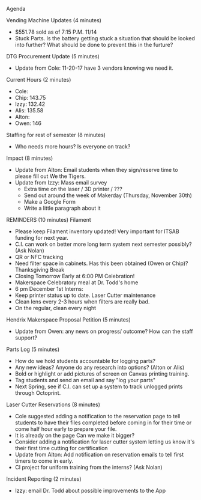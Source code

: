 Agenda

Vending Machine Updates (4 minutes)
  - $551.78 sold as of 7:15 P.M. 11/14
  - Stuck Parts. Is the battery getting stuck a situation that should be looked into further? What should be done to prevent this in the furture? 


DTG Procurement Update (5 minutes)
  - Update from Cole: 11-20-17 have 3 vendors knowing we need it. 
  
  
Current Hours (2 minutes)
  - Cole:
  - Chip:   143.75 
  - Izzy:   132.42
  - Alis:   135.58
  - Alton:  
  - Owen:   146
  
  
Staffing for rest of semester (8 minutes)
  - Who needs more hours? Is everyone on track? 
  

Impact (8 minutes)
 - Update from Alton: Email students when they sign/reserve time to please fill out We the Tigers.
 - Update from Izzy: Mass email survey
    - Extra time on the laser / 3D printer / ???
    - Send out around the week of Makerday (Thursday, November 30th)
    - Make a Google Form
    - Write a little paragraph about it
    
    
REMINDERS (10 minutes)
Filament
  - Please keep Filament inventory updated! Very important for ITSAB funding for next year.
  - C.I. can work on better more long term system next semester possibly? (Ask Nolan)
  - QR or NFC tracking
  - Need filter space in cabinets. Has this been obtained (Owen or Chip)?
Thanksgiving Break
  - Closing Tomorrow Early at 6:00 PM
Celebration! 
  - Makerspace Celebratory meal at Dr. Todd's home
  - 6 pm December 1st
Interns: 
  - Keep printer status up to date.
Laser Cutter maintenance 
  - Clean lens every 2-3 hours when filters are really bad.
  - On the regular, clean every night


Hendrix Makerspace Proposal Petition (5 minutes)
  - Update from Owen: any news on progress/ outcome? How can the staff support?
  
  
Parts Log (5 minutes)
  - How do we hold students accountable for logging parts?
  - Any new ideas? Anyone do any research into options? (Alton or Alis)
  - Bold or highlight or add pictures of screen on Canvas printing training.
  - Tag students and send an email and say "log your parts"
   - Next Spring, see if C.I. can set up a system to track unlogged prints through Octoprint.
  
  
Laser Cutter Reservations (8 minutes)
  - Cole suggested adding a notification to the reservation page to tell students to have their files completed before coming in for their time or come half hour early to prepare your file.
  - It is already on the page Can we make it bigger?
  - Consider adding a notification for laser cutter system letting us know it's their first time cutting for certification
  - Update from Alton: Add notification on reservation emails to tell first timers to come in early.
   - CI project for uniform training from the interns? (Ask Nolan) 


Incident Reporting (2 minutes)
  - Izzy: email Dr. Todd about possible improvements to the App
  
